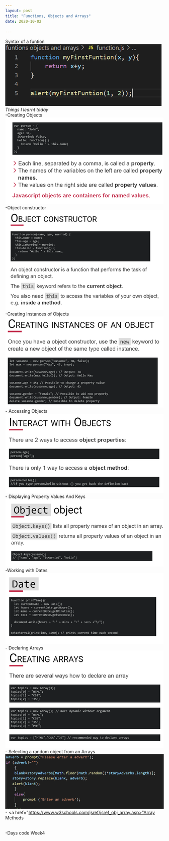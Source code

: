 ```yaml
---
layout: post
title: "Functions, Objects and Arrays"
date: 2020-10-02

---
```


Syntax of a funtion 
<br><img src="/images/function.png" alt="syntax of function">
<br><em>Things I learnt today</em>
<br>-Creating Objects 
<br><img src="/images/objectExample.png" alt="syntax of object">
<br>-Object constructor
<br><img src="/images/objectConstructor.png" alt="syntax of object Constructor">
<br>-Creating Instances of Objects
<br><img src="/images/creatingInstancesOfObject.png" alt="creating Instances Of Object">
<br>- Accessing Objects
<img src="/images/accessingObjects.png" alt="Accessing Objects">
<br>- Displaying Property Values And Keys
<br><img src="/images/propertyValuesAndKeys.png" alt="Property Values And Keys">
<br>-Working with Dates
<br><img src="/images/dates.png" alt="working with dates">
<br>- Declaring Arrays
<br><img src="/images/creatingArrays.png" alt="syntax of creating arrays">
<br>- Selecting a random object from an Arrays
<br><img src="/images/randomObjectArray.png" alt="selecting Random Object from Array">
<br>- <a href="https://www.w3schools.com/jsref/jsref_obj_array.asp>"Array Methods<a/>

<br>-Days code Week4

